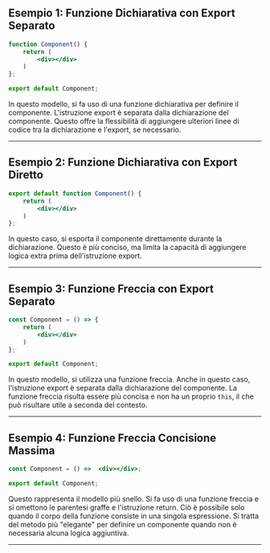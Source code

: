 ## Esempio 1: Funzione Dichiarativa con Export Separato

```jsx
function Component() {
    return (
        <div></div>
    )
};

export default Component;
```

In questo modello, si fa uso di una funzione dichiarativa per definire il componente. L'istruzione export è separata dalla dichiarazione del componente. Questo offre la flessibilità di aggiungere ulteriori linee di codice tra la dichiarazione e l'export, se necessario.

---

## Esempio 2: Funzione Dichiarativa con Export Diretto

```jsx
export default function Component() {
    return (
        <div></div>
    )
};
```

In questo caso, si esporta il componente direttamente durante la dichiarazione. Questo è più conciso, ma limita la capacità di aggiungere logica extra prima dell'istruzione export.

---

## Esempio 3: Funzione Freccia con Export Separato

```jsx
const Component = () => {
    return (
        <div></div>
    )
};

export default Component;
```

In questo modello, si utilizza una funzione freccia. Anche in questo caso, l'istruzione export è separata dalla dichiarazione del componente. La funzione freccia risulta essere più concisa e non ha un proprio `this`, il che può risultare utile a seconda del contesto.

---

## Esempio 4: Funzione Freccia Concisione Massima

```jsx
const Component = () =>  <div></div>;

export default Component;
```

Questo rappresenta il modello più snello. Si fa uso di una funzione freccia e si omettono le parentesi graffe e l'istruzione return. Ciò è possibile solo quando il corpo della funzione consiste in una singola espressione. Si tratta del metodo più "elegante" per definire un componente quando non è necessaria alcuna logica aggiuntiva.

---
